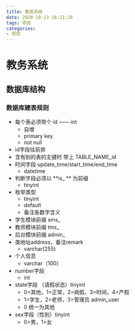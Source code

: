 ```yaml
---
title: 教务系统
date: 2020-10-13 16:21:28
tags: 项目
categories:
- 项目
---
```


# 教务系统

## 数据库结构

### 数据库建表规则

* 每个表必须带个 id —— int
  * 自增  
  * primary key
  * not null
* id字段往前排
* 含有别的表的主键时 带上 TABLE_NAME_id
* 时间字段 update_time/start_time/end_time
  * datetime
* 判断字段必须以 **is_ ** 为前缀
  * tinyint
* 枚举类型
  * tinyint
  * default
  * 备注各数字含义
* 学生模块前缀 sms_
* 教师模块前缀 tms_
* 后台模块前缀 admin_
* 类地址address，备注remark
  * varchar(255) 
* 个人信息
  * varchar（100）
* number字段
  * int
* state字段 （请假状态）tinyint
  * 0=其他，1=正常，2=病假，3=时间，4=产假
  * 1=学生，2=老师，3=管理员 admin_user
  * 0 统一为其他
* sex字段（性别）tinyint
  * 0=男，1=女

    